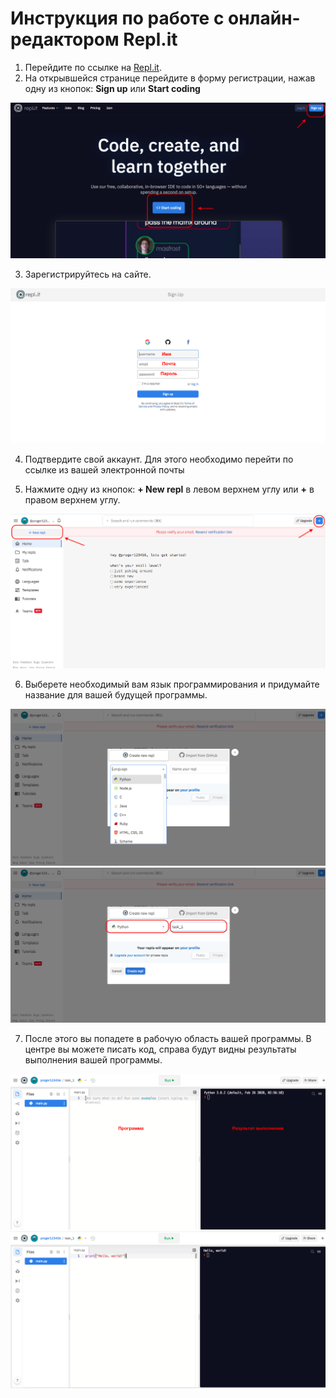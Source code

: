 # Инструкция по работе с онлайн-редактором Repl.it

1. Перейдите по ссылке на [Repl.it](https://repl.it).
2. На открывшейся странице перейдите в форму регистрации, нажав одну из кнопок: **Sign up** или **Start coding**

![](./img/1.png)

3. Зарегистрируйтесь на сайте.

![](./img/2.png)

4. Подтвердите свой аккаунт. Для этого необходимо перейти по ссылке из вашей электронной почты


5. Нажмите одну из кнопок: **+ New repl** в левом верхнем углу или **+** в правом верхнем углу.

![](./img/3.png)

6. Выберете необходимый вам язык программирования и придумайте название для вашей будущей программы.

![](./img/4.png)
![](./img/5.png)

7. После этого вы попадете в рабочую область вашей программы. В центре вы можете писать код, справа будут видны результаты выполнения вашей программы. 

![](./img/6.png)
![](./img/7.png)
